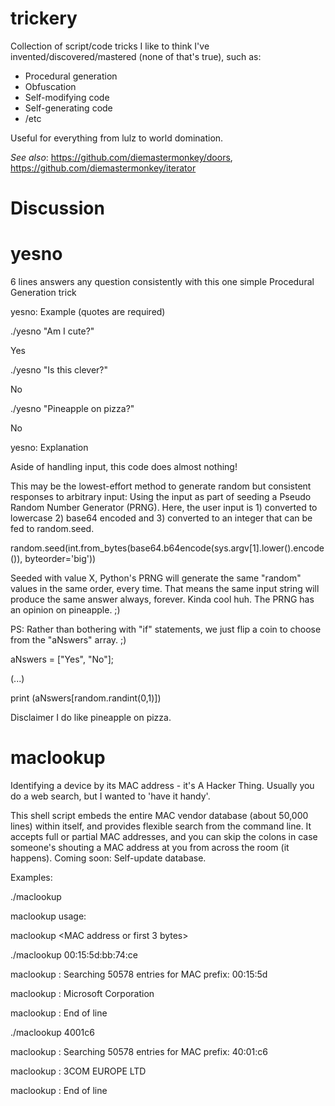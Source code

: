 # trickery
Collection of script/code tricks I like to think I've invented/discovered/mastered (none of that's true), such as:  

+ Procedural generation
+ Obfuscation
+ Self-modifying code
+ Self-generating code
+ /etc

Useful for everything from lulz to world domination.

*See also*: https://github.com/diemastermonkey/doors, https://github.com/diemastermonkey/iterator

# Discussion

# yesno 
6 lines answers any question consistently with this one simple Procedural Generation trick

yesno: Example (quotes are required)

./yesno "Am I cute?"

  Yes
  
./yesno "Is this clever?"

  No
  
./yesno "Pineapple on pizza?"

  No
  
yesno: Explanation

Aside of handling input, this code does almost nothing!

This may be the lowest-effort method to generate random but consistent responses to arbitrary input: Using the input as part of seeding a Pseudo Random Number Generator (PRNG). Here, the user input is 1) converted to lowercase 2) base64 encoded and 3) converted to an integer that can be fed to random.seed. 

  random.seed(int.from_bytes(base64.b64encode(sys.argv[1].lower().encode()), byteorder='big'))

Seeded with value X, Python's PRNG will generate the same "random" values in the same order, every time.
That means the same input string will produce the same answer always, forever. Kinda cool huh. The PRNG has an opinion on pineapple. ;)

PS: Rather than bothering with "if" statements, we just flip a coin to choose from the "aNswers" array. ;)

  aNswers = ["Yes", "No"];
  
  (...)
  
  print (aNswers[random.randint(0,1)])

Disclaimer
I do like pineapple on pizza.

# maclookup

Identifying a device by its MAC address - it's A Hacker Thing. Usually you do a web search, but I wanted to 'have it handy'. 

This shell script embeds the entire MAC vendor database (about 50,000 lines) within itself, and provides flexible search from the command line. It accepts full or partial MAC addresses, and you can skip the colons in case someone's shouting a MAC address at you from across the room (it happens). Coming soon: Self-update database.

Examples:

./maclookup

maclookup usage:

maclookup <MAC address or first 3 bytes>

./maclookup 00:15:5d:bb:74:ce

  maclookup : Searching 50578 entries for MAC prefix: 00:15:5d
  
  maclookup : Microsoft Corporation
  
  maclookup : End of line


./maclookup 4001c6

  maclookup : Searching 50578 entries for MAC prefix: 40:01:c6
  
  maclookup : 3COM EUROPE LTD
  
  maclookup : End of line
